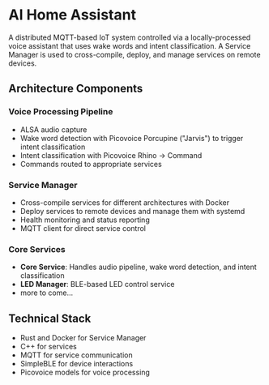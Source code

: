 # AI Home Assistant

A distributed MQTT-based IoT system controlled via a locally-processed voice assistant that uses wake words and intent classification. A Service Manager is used to cross-compile, deploy, and manage services on remote devices.

## Architecture Components

### Voice Processing Pipeline
- ALSA audio capture
- Wake word detection with Picovoice Porcupine ("Jarvis") to trigger intent classification
- Intent classification with Picovoice Rhino -> Command
- Commands routed to appropriate services

### Service Manager
- Cross-compile services for different architectures with Docker
- Deploy services to remote devices and manage them with systemd
- Health monitoring and status reporting
- MQTT client for direct service control

### Core Services
- **Core Service**: Handles audio pipeline, wake word detection, and intent classification
- **LED Manager**: BLE-based LED control service
- more to come...

## Technical Stack
- Rust and Docker for Service Manager
- C++ for services
- MQTT for service communication
- SimpleBLE for device interactions
- Picovoice models for voice processing